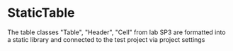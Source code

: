# StaticTable
The table classes "Table", "Header", "Cell" from lab SP3 are formatted into a static library and connected to the test project via project settings
